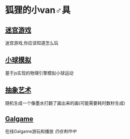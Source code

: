 # 狐狸的小van♂具

## [迷宫游戏](./html/maze)

迷宫游戏,你应该知道怎么玩

## [小球模拟](./html/ball)

基于js实现的物理引擎模拟小球运动

## [抽象艺术](./html/art)

随机生成一个像墨水打翻了画出来的画(可能需要耗时数秒生成)

## [Galgame](./html/gal)

在线Galgame游玩和播放 *仍在制作中*
